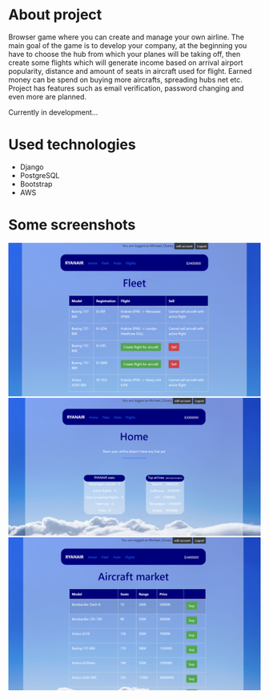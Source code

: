 # About project
Browser game where you can create and manage your own airline. The main goal of the game is to develop your company, at the beginning you have to choose the hub from which your planes will be taking off, then create some flights which will generate income based on arrival airport popularity, distance and amount of seats in aircraft used for flight. Earned money can be spend on buying more aircrafts, spreading hubs net etc. <br> 
Project has features such as email verification, password changing and even more are planned.

Currently in development...

# Used technologies
- Django 
- PostgreSQL
- Bootstrap
- AWS

# Some screenshots
![Alt text](https://github.com/witek3100/AirlineManager/blob/master/main/static/screenshots/ssfleet.png "Optional Title")
![Alt text](https://github.com/witek3100/AirlineManager/blob/master/main/static/screenshots/sshome.png "Optional Title")
![Alt text](https://github.com/witek3100/AirlineManager/blob/master/main/static/screenshots/ssaircraftmarket.png "Optional Title")
